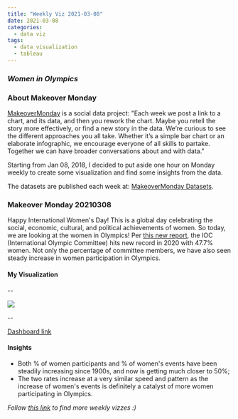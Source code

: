 ```yaml
---
title: "Weekly Viz 2021-03-08"
date: 2021-03-08
categories:
  - data viz
tags:
  - data visualization
  - tableau
---
```


### *Women in Olympics*


### About Makeover Monday

[MakeoverMonday](http://www.makeovermonday.co.uk/) is a social data project:
"Each week we post a link to a chart, and its data, and then you rework the chart.
Maybe you retell the story more effectively, or find a new story in the data.
We’re curious to see the different approaches you all take. Whether it’s a simple bar chart or an elaborate infographic, we encourage everyone of all skills to partake.
Together we can have broader conversations about and with data."

Starting from Jan 08, 2018, I decided to put aside one hour on Monday weekly to create some visualization and find some insights from the data.

The datasets are published each week at: [MakeoverMonday Datasets](http://www.makeovermonday.co.uk/data/).

### Makeover Monday 20210308

Happy International Women's Day! This is a global day celebrating the social, economic, cultural, and political achievements of women. So today, we are looking at the women in Olympics! Per [this new report](https://swimswam.com/ioc-hits-new-record-with-47-7-women/), the IOC (International Olympic Committee) hits new record in 2020 with 47.7% women. Not only the percentage of committee members, we have also seen steady increase in women participation in Olympics.  

#### My Visualization

--  
<div class='tableauPlaceholder' id='viz1615258936914' style='position: relative'>
<noscript><a href='#'>
  <img alt=' ' src='https:&#47;&#47;public.tableau.com&#47;static&#47;images&#47;Ma&#47;MakeOverMonday20210308WomeninOlympics&#47;WomeninOlympics&#47;1_rss.png' style='border: none' />
</a></noscript>
<object class='tableauViz'  style='display:none;'>
  <param name='host_url' value='https%3A%2F%2Fpublic.tableau.com%2F' />
  <param name='embed_code_version' value='3' />
  <param name='site_root' value='' />
  <param name='name' value='MakeOverMonday20210308WomeninOlympics&#47;WomeninOlympics' />
  <param name='tabs' value='no' />
  <param name='toolbar' value='yes' />
  <param name='static_image' value='https:&#47;&#47;public.tableau.com&#47;static&#47;images&#47;Ma&#47;MakeOverMonday20210308WomeninOlympics&#47;WomeninOlympics&#47;1.png' /> 
  <param name='animate_transition' value='yes' />
  <param name='display_static_image' value='yes' />
  <param name='display_spinner' value='yes' />
  <param name='display_overlay' value='yes' />
  <param name='display_count' value='yes' />
  <param name='language' value='en' />
  <param name='filter' value='publish=yes' />
</object></div>             
<script type='text/javascript'>       
  var divElement = document.getElementById('viz1615258936914');   
  var vizElement = divElement.getElementsByTagName('object')[0];          
  if ( divElement.offsetWidth > 800 ) { vizElement.style.width='800px';vizElement.style.height='627px';} else if ( divElement.offsetWidth > 500 ) { vizElement.style.width='800px';vizElement.style.height='627px';} else { vizElement.style.width='100%';vizElement.style.height='727px';}                 
  var scriptElement = document.createElement('script');      
  scriptElement.src = 'https://public.tableau.com/javascripts/api/viz_v1.js';      
  vizElement.parentNode.insertBefore(scriptElement, vizElement);             
</script>

--  

[Dashboard link](https://public.tableau.com/views/MakeOverMonday20210308WomeninOlympics/WomeninOlympics?:language=en&:display_count=y&publish=yes&:origin=viz_share_link)

#### Insights
* Both % of women participants and % of women's events have been steadily increasing since 1900s, and now is getting much closer to 50%;  
* The two rates increase at a very similar speed and pattern as the increase of women's events is definitely a catalyst of more women participating in Olympics.  
  

*Follow [this link](https://yudong-94.github.io/personal-website/project/WeeklyViz2021/) to find more weekly vizzes :)*
